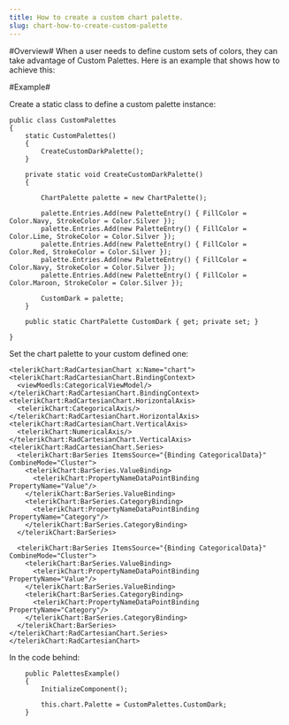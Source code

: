 ```yaml
---
title: How to create a custom chart palette.
slug: chart-how-to-create-custom-palette
---
```


#Overview#
When a user needs to define custom sets of colors, they can take advantage of Custom Palettes. Here is an example that shows how to achieve this: 

#Example#

Create a static class to define a custom palette instance: 

    public class CustomPalettes
    {
        static CustomPalettes()
        {
            CreateCustomDarkPalette();
        }

        private static void CreateCustomDarkPalette()
        {
            
            ChartPalette palette = new ChartPalette();

            palette.Entries.Add(new PaletteEntry() { FillColor = Color.Navy, StrokeColor = Color.Silver });
            palette.Entries.Add(new PaletteEntry() { FillColor = Color.Lime, StrokeColor = Color.Silver });
            palette.Entries.Add(new PaletteEntry() { FillColor = Color.Red, StrokeColor = Color.Silver });             
            palette.Entries.Add(new PaletteEntry() { FillColor = Color.Navy, StrokeColor = Color.Silver });
            palette.Entries.Add(new PaletteEntry() { FillColor = Color.Maroon, StrokeColor = Color.Silver });
             
            CustomDark = palette;
        }

        public static ChartPalette CustomDark { get; private set; }

    }

Set the chart palette to your custom defined one: 

    <telerikChart:RadCartesianChart x:Name="chart">
    <telerikChart:RadCartesianChart.BindingContext>
      <viewMoedls:CategoricalViewModel/>
    </telerikChart:RadCartesianChart.BindingContext>
    <telerikChart:RadCartesianChart.HorizontalAxis>
      <telerikChart:CategoricalAxis/>
    </telerikChart:RadCartesianChart.HorizontalAxis>
    <telerikChart:RadCartesianChart.VerticalAxis>
      <telerikChart:NumericalAxis/>
    </telerikChart:RadCartesianChart.VerticalAxis>
    <telerikChart:RadCartesianChart.Series>
      <telerikChart:BarSeries ItemsSource="{Binding CategoricalData}" CombineMode="Cluster">
        <telerikChart:BarSeries.ValueBinding>
          <telerikChart:PropertyNameDataPointBinding PropertyName="Value"/>
        </telerikChart:BarSeries.ValueBinding>
        <telerikChart:BarSeries.CategoryBinding>
          <telerikChart:PropertyNameDataPointBinding PropertyName="Category"/>
        </telerikChart:BarSeries.CategoryBinding>
      </telerikChart:BarSeries>

      <telerikChart:BarSeries ItemsSource="{Binding CategoricalData}" CombineMode="Cluster">
        <telerikChart:BarSeries.ValueBinding>
          <telerikChart:PropertyNameDataPointBinding PropertyName="Value"/>
        </telerikChart:BarSeries.ValueBinding>
        <telerikChart:BarSeries.CategoryBinding>
          <telerikChart:PropertyNameDataPointBinding PropertyName="Category"/>
        </telerikChart:BarSeries.CategoryBinding>
      </telerikChart:BarSeries>
    </telerikChart:RadCartesianChart.Series>
    </telerikChart:RadCartesianChart>

In the code behind: 

        public PalettesExample()
        {
            InitializeComponent();

            this.chart.Palette = CustomPalettes.CustomDark;
        }